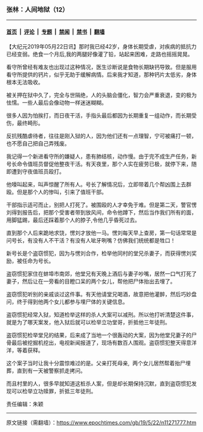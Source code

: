 ### 张林：人间地狱（12）

---

#### [首页](../../../..?n11271777) &nbsp;|&nbsp; [评论](../../../../../epoch-comment?n11271777) &nbsp;|&nbsp; [专题](../../../../../epoch-special?n11271777) &nbsp;|&nbsp; [禁闻](../../../../../epoch-news?n11271777) &nbsp;|&nbsp; [禁书](../../../../../books?n11271777) &nbsp;|&nbsp; [翻墙](https://github.com/gfw-breaker/nogfw/blob/master/README.md?n11271777)


<div class="post_content" id="artbody" itemprop="articleBody">
 <!-- article content begin -->
 <p>
  【大纪元2019年05月22日讯】那时我已经42岁，身体长期受虐，对疾病的抵抗力已经变弱。绝食一个月后,我的两腿好像灌了铅，站起来困难，走路也摇摇晃晃。
 </p>
 <p>
  看守所曾经有难友也出现过这种情况，医生诊断说是食物长期缺钙导致。但是服用看守所提供的钙片，似乎无助于缓解病情。后来我才知道，那种钙片太低劣，身体根本无法吸收。
 </p>
 <p>
  被关押在狱中久了，完全与世隔绝，人的头脑会僵化，智力会严重衰退，变的极为怯懦。一些人最后会像动物一样迷迷糊糊。
 </p>
 <p>
  很多人因为怕挨打，而日夜干活，手指头最后都因为长期重复一组动作，而长期受伤，最终畸形。
 </p>
 <p>
  反抗残酷虐待者，往往是刚入狱的人，因为他们还有一点理智，宁可被痛打一顿，也不愿自己把自己弄残废。
 </p>
 <p>
  我记得一个新进看守所的嫌疑人，患有肺结核，动作慢。由于完不成生产任务，新号长命令值班员督促他整夜干活。有天夜里，那个人实在疲劳已极，就停下来，随即遭到守夜值班员殴打。
 </p>
 <p>
  他嚎叫起来，叫声惊醒了所有人。号长了解情况后，立即带着几个帮凶围上去群殴。但是那个人的惨叫，引来了值班干部。
 </p>
 <p>
  干部指示适可而止，别把人打死了。被围殴的人才幸免于难。但是第二天，警官愣刘得到报告后，把那个受害者带到放风间，命令他蹲下，然后当作我们所有的面，用脚猛踢，最后还踩着那个人的脖子,令他几乎昏死过去。
 </p>
 <p>
  直到那个人后来跪地求饶，愣刘才放他一马。愣刘每天早上查房，第一句话常常是问号长，有没有人不干活？有没有人呲牙咧嘴？仿佛我们统统都是牲口！
 </p>
 <p>
  新号长是个盗窃惯犯，因为与愣刘合作，检举他同村的堂兄杀妻子，而获得愣刘奖励，被任命为号长。
 </p>
 <p>
  盗窃惯犯家住在蚌埠市南郊，他堂兄有天晚上酒后与妻子吵嘴，居然一口气打死了妻子，然后让在一旁看的目瞪口呆的两个女儿，帮他把尸体抬出去埋了。
 </p>
 <p>
  盗窃惯犯听别的亲戚谈过这件事。有天他请堂兄喝酒，故意把他灌醉，然后巧妙盘问，终于得到他两个女儿都参与埋尸体的关键信息。
 </p>
 <p>
  盗窃惯犯经常入狱，知道检举这样的杀人大案可以减刑。所以他打听清楚这件事，就是为了哪天案发，他入狱后就可以检举立功堂哥，折抵他三年徒刑。
 </p>
 <p>
  盗窃惯犯检举堂兄的结果，后来成了当地一个很轰动的大案，因为他堂兄妻子的尸骨最后被挖掘机挖出，电视新闻报道了，现场有数百人围观。盗窃惯犯整天得意洋洋，等着获释。
 </p>
 <p>
  这个案子当时让我十分震惊难过的是。父亲打死母亲,  两个女儿居然帮着抬尸埋葬，直到有一天被警察抓走拷问。
 </p>
 <p>
  而且村里的人，很多早就知道这桩杀人案，但是却长期保持沉默，直到盗窃惯犯发现可以检举立功赎罪，折抵三年徒刑。
 </p>
 <p>
  责任编辑：朱颖
 </p>
 <!-- article content end -->
 <div id="below_article_ad">
 </div>
</div>


---

原文链接（需翻墙）：https://www.epochtimes.com/gb/19/5/22/n11271777.htm